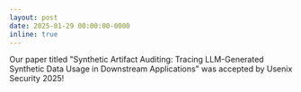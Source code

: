 ```yaml
---
layout: post
date: 2025-01-29 00:00:00-0000
inline: true
---
```


Our paper titled "Synthetic Artifact Auditing: Tracing LLM-Generated Synthetic Data Usage in Downstream Applications" was accepted by Usenix Security 2025!